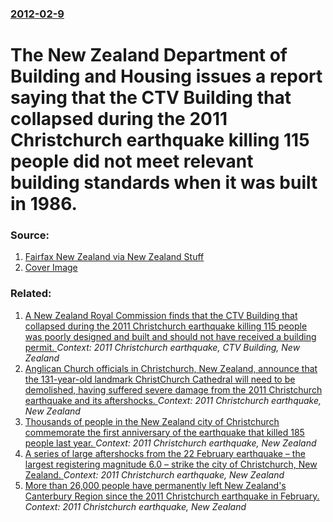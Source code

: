 ### [2012-02-9](/news/2012/02/9/index.md)

# The New Zealand Department of Building and Housing issues a report saying that the CTV Building that collapsed during the 2011 Christchurch earthquake killing 115 people did not meet relevant building standards when it was built in 1986. 




### Source:

1. [Fairfax New Zealand via New Zealand Stuff](http://www.stuff.co.nz/national/6386946/CTV-building-did-not-meet-standards-report)
1. [Cover Image](https://static2.stuff.co.nz/1328768503/742/6393742.jpg)

### Related:

1. [A New Zealand Royal Commission finds that the CTV Building that collapsed during the 2011 Christchurch earthquake killing 115 people was poorly designed and built and should not have received a building permit. ](/news/2012/12/10/a-new-zealand-royal-commission-finds-that-the-ctv-building-that-collapsed-during-the-2011-christchurch-earthquake-killing-115-people-was-poo.md) _Context: 2011 Christchurch earthquake, CTV Building, New Zealand_
2. [Anglican Church officials in Christchurch, New Zealand, announce that the 131-year-old landmark ChristChurch Cathedral will need to be demolished, having suffered severe damage from the 2011 Christchurch earthquake and its aftershocks. ](/news/2012/03/2/anglican-church-officials-in-christchurch-new-zealand-announce-that-the-131-year-old-landmark-christchurch-cathedral-will-need-to-be-demol.md) _Context: 2011 Christchurch earthquake, New Zealand_
3. [Thousands of people in the New Zealand city of Christchurch commemorate the first anniversary of the earthquake that killed 185 people last year. ](/news/2012/02/22/thousands-of-people-in-the-new-zealand-city-of-christchurch-commemorate-the-first-anniversary-of-the-earthquake-that-killed-185-people-last.md) _Context: 2011 Christchurch earthquake, New Zealand_
4. [A series of large aftershocks from the 22 February earthquake &ndash; the largest registering magnitude 6.0 &ndash; strike the city of Christchurch, New Zealand. ](/news/2011/12/23/a-series-of-large-aftershocks-from-the-22-february-earthquake-ndash-the-largest-registering-magnitude-6-0-ndash-strike-the-city-of-chris.md) _Context: 2011 Christchurch earthquake, New Zealand_
5. [More than 26,000 people have permanently left New Zealand's Canterbury Region since the 2011 Christchurch earthquake in February. ](/news/2011/08/3/more-than-26-000-people-have-permanently-left-new-zealand-s-canterbury-region-since-the-2011-christchurch-earthquake-in-february.md) _Context: 2011 Christchurch earthquake, New Zealand_
